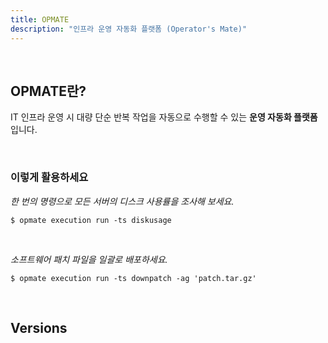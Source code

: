 ```yaml
---
title: OPMATE
description: "인프라 운영 자동화 플랫폼 (Operator's Mate)"
---
```




<br>


## OPMATE란? 

IT 인프라 운영 시 대량 단순 반복 작업을 자동으로 수행할 수 있는 **운영 자동화 플랫폼**입니다.

<br>


### 이렇게 활용하세요

*한 번의 명령으로 모든 서버의 디스크 사용률을 조사해 보세요.*

`$ opmate execution run -ts diskusage`

<br>

*소프트웨어 패치 파일을 일괄로 배포하세요.*

`$ opmate execution run -ts downpatch -ag 'patch.tar.gz'`

<br>

## Versions



